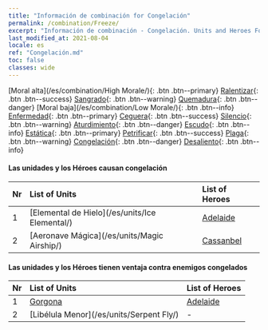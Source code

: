 ```yaml
---
title: "Información de combinación for Congelación"
permalink: /combination/Freeze/
excerpt: "Información de combinación - Congelación. Units and Heroes Formation."
last_modified_at: 2021-08-04
locale: es
ref: "Congelación.md"
toc: false
classes: wide
---
```


  [Moral alta](/es/combination/High Morale/){: .btn .btn--primary} [Ralentizar](/es/combination/Slow/){: .btn .btn--success} [Sangrado](/es/combination/Bleeding/){: .btn .btn--warning} [Quemadura](/es/combination/Burning/){: .btn .btn--danger} [Moral baja](/es/combination/Low Morale/){: .btn .btn--info} [Enfermedad](/es/combination/Disease/){: .btn .btn--primary} [Ceguera](/es/combination/Blind/){: .btn .btn--success} [Silencio](/es/combination/Silence/){: .btn .btn--warning} [Aturdimiento](/es/combination/Stun/){: .btn .btn--danger} [Escudo](/es/combination/Shield/){: .btn .btn--info} [Estática](/es/combination/Static/){: .btn .btn--primary} [Petrificar](/es/combination/Petrify/){: .btn .btn--success} [Plaga](/es/combination/Plague/){: .btn .btn--warning} [Congelación](/es/combination/Freeze/){: .btn .btn--danger} [Desaliento](/es/combination/Deterrence/){: .btn .btn--info} 


#### Las unidades y los Héroes causan congelación

  | Nr |  List of Units  | List of Heroes | 
  |:---|:----------------|:---------------| 
  | 1 | [Elemental de Hielo](/es/units/Ice Elemental/) | [Adelaide](/es/heroes/Adelaide/) |
  | 2 | [Aeronave Mágica](/es/units/Magic Airship/) | [Cassanbel](/es/heroes/Cassanbel/) |


#### Las unidades y los Héroes tienen ventaja contra enemigos congelados

  | Nr |  List of Units  | List of Heroes | 
  |:---|:----------------|:---------------| 
  | 1 | [Gorgona](/es/units/Gorgon/) | [Adelaide](/es/heroes/Adelaide/) |
  | 2 | [Libélula Menor](/es/units/Serpent Fly/) | - |
